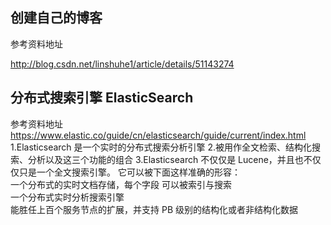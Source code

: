 创建自己的博客
--
参考资料地址

http://blog.csdn.net/linshuhe1/article/details/51143274

分布式搜索引擎 ElasticSearch
---
参考资料地址
https://www.elastic.co/guide/cn/elasticsearch/guide/current/index.html
1.Elasticsearch 是一个实时的分布式搜索分析引擎
2.被用作全文检索、结构化搜索、分析以及这三个功能的组合
3.Elasticsearch 不仅仅是 Lucene，并且也不仅仅只是一个全文搜索引擎。 它可以被下面这样准确的形容：<br>
一个分布式的实时文档存储，每个字段 可以被索引与搜索<br>
一个分布式实时分析搜索引擎<br>
能胜任上百个服务节点的扩展，并支持 PB 级别的结构化或者非结构化数据
